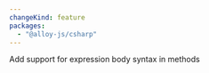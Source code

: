 ```yaml
---
changeKind: feature
packages:
  - "@alloy-js/csharp"
---
```


Add support for expression body syntax in methods 